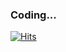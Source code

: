 
### Coding...

[![Hits](https://hits.seeyoufarm.com/api/count/incr/badge.svg?url=https%3A%2F%2Fgithub.com%2Fautumnly1007&count_bg=%23FF9DA9&title_bg=%23555555&icon=&icon_color=%23E7E7E7&title=Total+%2F+Today+&edge_flat=false)](https://hits.seeyoufarm.com)

